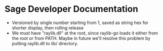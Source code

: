 # Sage Developer Documentation
* Versioned by single number starting from 1, saved as string hex for shorter display, then rolling release
* We must have "raylib.dll" at the root, since raylib-go loads it either from the root or from PATH. Maybe in future we'll resolve this problem by putting raylib.dll to lib/ directory.
